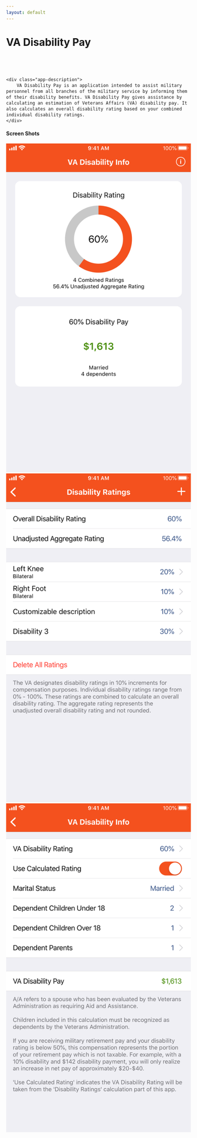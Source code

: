 ```yaml
---
layout: default
---
```


<div class="app-header">
    <h1 class="app-name">VA Disability Pay</h1>
    <div class="download-links">
        <div class="link apple-link">
            <a href="https://itunes.apple.com/us/app/military-retirement/id1470561883?mt=8" style="display:inline-block;overflow:hidden;background:url(//linkmaker.itunes.apple.com/assets/shared/badges/en-us/appstore-lrg.svg) no-repeat;width:135px;height:40px;background-size:contain;"></a>
        </div>
    </div>
</div>
<div class="app-hero">
    <div class="app-icon app-icon-va-disability"></div>

    <div class="app-description">
        VA Disability Pay is an application intended to assist military personnel from all branches of the military service by informing them of their disability benefits. VA Disability Pay gives assistance by calculating an estimation of Veterans Affairs (VA) disability pay. It also calculates an overall disability rating based on your combined individual disability ratings.
    </div>
</div>

<div class="screen-shot-container">
    <h4>Screen Shots</h4>
    <div class="screen-shots">
        <div class="screen-shot">
            <a href="/assets/ios_va_disability_main.png" draggable="false">
                <img src="/assets/ios_va_disability_main.png" alt="" draggable="false"/>
            </a>
        </div>
        <div class="screen-shot">
            <a href="/assets/ios_va_disability_rating.png" draggable="false">
                <img src="/assets/ios_va_disability_rating.png" alt="" draggable="false" />
            </a>
        </div>
        <div class="screen-shot">
            <a href="/assets/ios_va_disability_pay.png" draggable="false">
                <img src="/assets/ios_va_disability_pay.png" alt="" draggable="false" />
            </a>
        </div>
    </div>
</div>